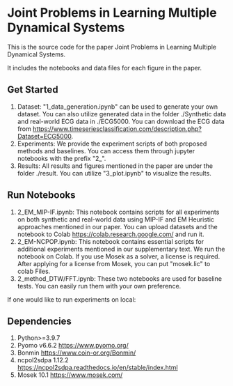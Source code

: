 # Joint Problems in Learning Multiple Dynamical Systems

This is the source code for the paper Joint Problems in Learning Multiple Dynamical Systems.

It includes the notebooks and data files for each figure in the paper.

## Get Started
1. Dataset: "1_data_generation.ipynb" can be used to generate your own dataset. You can also utilize generated data in the folder ./Synthetic data and real-world ECG data in ./ECG5000. You can download the ECG data from https://www.timeseriesclassification.com/description.php?Dataset=ECG5000.
2. Experiments: We provide the experiment scripts of both proposed methods and baselines. You can access them through jupyter notebooks with the prefix "2_".
3. Results: All results and figures mentioned in the paper are under the folder ./result. You can utilize "3_plot.ipynb" to visualize the results.

## Run Notebooks
1. 2_EM_MIP-IF.ipynb: This notebook contains scripts for all experiments on both synthetic and real-world data using MIP-IF and EM Heuristic approaches mentioned in our paper. You can upload datasets and the notebook to Colab https://colab.research.google.com/ and run it.
2. 2_EM-NCPOP.ipynb: This notebook contains essential scripts for additional experiments mentioned in our supplementary text. We run the notebook on Colab. If you use Mosek as a solver, a license is required. After applying for a license from Mosek, you can put "mosek.lic" to colab Files.
3. 2_method_DTW/FFT.ipynb: These two notebooks are used for baseline tests. You can easily run them with your own preference.


If one would like to run experiments on local:
## Dependencies
1. Python>=3.9.7
2. Pyomo v6.6.2 https://www.pyomo.org/
3. Bonmin https://www.coin-or.org/Bonmin/
4. ncpol2sdpa 1.12.2 https://ncpol2sdpa.readthedocs.io/en/stable/index.html
5. Mosek 10.1 https://www.mosek.com/
